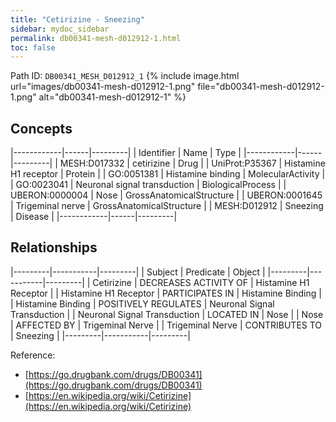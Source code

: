 ```yaml
---
title: "Cetirizine - Sneezing"
sidebar: mydoc_sidebar
permalink: db00341-mesh-d012912-1.html
toc: false 
---
```



Path ID: `DB00341_MESH_D012912_1`
{% include image.html url="images/db00341-mesh-d012912-1.png" file="db00341-mesh-d012912-1.png" alt="db00341-mesh-d012912-1" %}

## Concepts

|------------|------|---------|
| Identifier | Name | Type    |
|------------|------|---------|
| MESH:D017332 | cetirizine | Drug |
| UniProt:P35367 | Histamine H1 receptor | Protein |
| GO:0051381 | Histamine binding | MolecularActivity |
| GO:0023041 | Neuronal signal transduction | BiologicalProcess |
| UBERON:0000004 | Nose | GrossAnatomicalStructure |
| UBERON:0001645 | Trigeminal nerve | GrossAnatomicalStructure |
| MESH:D012912 | Sneezing | Disease |
|------------|------|---------|

## Relationships

|---------|-----------|---------|
| Subject | Predicate | Object  |
|---------|-----------|---------|
| Cetirizine | DECREASES ACTIVITY OF | Histamine H1 Receptor |
| Histamine H1 Receptor | PARTICIPATES IN | Histamine Binding |
| Histamine Binding | POSITIVELY REGULATES | Neuronal Signal Transduction |
| Neuronal Signal Transduction | LOCATED IN | Nose |
| Nose | AFFECTED BY | Trigeminal Nerve |
| Trigeminal Nerve | CONTRIBUTES TO | Sneezing |
|---------|-----------|---------|

Reference: 
  - [https://go.drugbank.com/drugs/DB00341](https://go.drugbank.com/drugs/DB00341)
  - [https://en.wikipedia.org/wiki/Cetirizine](https://en.wikipedia.org/wiki/Cetirizine)
